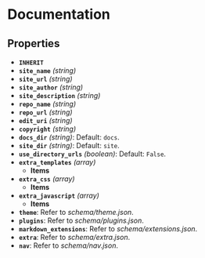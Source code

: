 # Documentation

## Properties

- **`INHERIT`**
- **`site_name`** *(string)*
- **`site_url`** *(string)*
- **`site_author`** *(string)*
- **`site_description`** *(string)*
- **`repo_name`** *(string)*
- **`repo_url`** *(string)*
- **`edit_uri`** *(string)*
- **`copyright`** *(string)*
- **`docs_dir`** *(string)*: Default: `docs`.
- **`site_dir`** *(string)*: Default: `site`.
- **`use_directory_urls`** *(boolean)*: Default: `False`.
- **`extra_templates`** *(array)*
  - **Items**
- **`extra_css`** *(array)*
  - **Items**
- **`extra_javascript`** *(array)*
  - **Items**
- **`theme`**: Refer to *schema/theme.json*.
- **`plugins`**: Refer to *schema/plugins.json*.
- **`markdown_extensions`**: Refer to *schema/extensions.json*.
- **`extra`**: Refer to *schema/extra.json*.
- **`nav`**: Refer to *schema/nav.json*.
